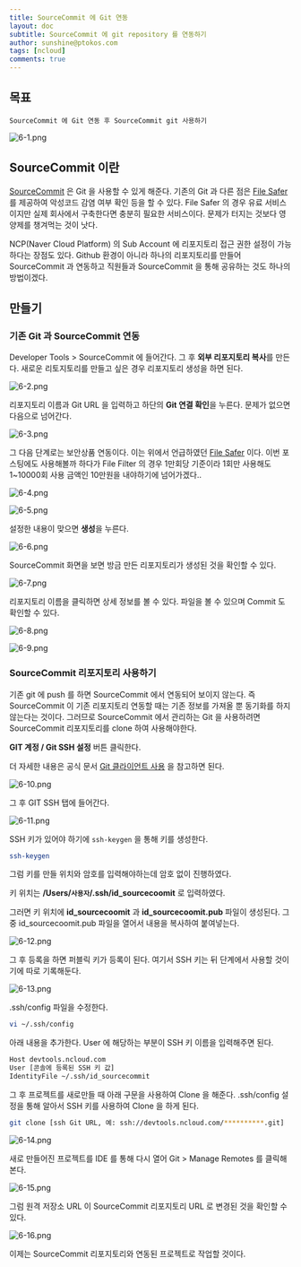 ```yaml
---
title: SourceCommit 에 Git 연동
layout: doc
subtitle: SourceCommit 에 git repository 를 연동하기
author: sunshine@ptokos.com
tags: [ncloud]
comments: true
---
```


## 목표
`SourceCommit 에 Git 연동 후 SourceCommit git 사용하기`

![6-1.png](/assets/img/ncloud-sourcepipeline/6-1.png)

## SourceCommit 이란
[SourceCommit](https://www.ncloud.com/product/devTools/sourceCommit) 은 Git 을 사용할 수 있게 해준다.
기존의 Git 과 다른 점은 [File Safer](https://guide.ncloud-docs.com/docs/security-security-6-2) 를 제공하여 악성코드 감염 여부 확인 등을 할 수 있다.
File Safer 의 경우 유료 서비스이지만 실제 회사에서 구축한다면 충분히 필요한 서비스이다. 문제가 터지는 것보다 영양제를 챙겨먹는 것이 낫다.

NCP(Naver Cloud Platform) 의 Sub Account 에 리포지토리 접근 권한 설정이 가능하다는 장점도 있다.
Github 환경이 아니라 하나의 리포지토리를 만들어 SourceCommit 과 연동하고 직원들과 SourceCommit 을 통해 공유하는 것도 하나의 방법이겠다.

## 만들기
### 기존 Git 과 SourceCommit 연동 
Developer Tools > SourceCommit 에 들어간다.
그 후 **외부 리포지토리 복사**를 만든다. 새로운 리토지토리를 만들고 싶은 경우 리포지토리 생성을 하면 된다.

![6-2.png](/assets/img/ncloud-sourcepipeline/6-2.png)

리포지토리 이름과 Git URL 을 입력하고 하단의 **Git 연결 확인**을 누른다. 문제가 없으면 다음으로 넘어간다.

![6-3.png](/assets/img/ncloud-sourcepipeline/6-3.png)

그 다음 단계로는 보안상품 연동이다. 이는 위에서 언급하였던 [File Safer](https://guide.ncloud-docs.com/docs/security-security-6-2) 이다.
이번 포스팅에도 사용해볼까 하다가 File Filter 의 경우 1만회당 기준이라 1회만 사용해도 1~10000회 사용 금액인 10만원을 내야하기에 넘어가겠다..  

![6-4.png](/assets/img/ncloud-sourcepipeline/6-4.png)

![6-5.png](/assets/img/ncloud-sourcepipeline/6-5.png)

설정한 내용이 맞으면 **생성**을 누른다.

![6-6.png](/assets/img/ncloud-sourcepipeline/6-6.png)

SourceCommit 화면을 보면 방금 만든 리포지토리가 생성된 것을 확인할 수 있다.

![6-7.png](/assets/img/ncloud-sourcepipeline/6-7.png)

리포지토리 이름을 클릭하면 상세 정보를 볼 수 있다. 파일을 볼 수 있으며 Commit 도 확인할 수 있다. 

![6-8.png](/assets/img/ncloud-sourcepipeline/6-8.png)

![6-9.png](/assets/img/ncloud-sourcepipeline/6-9.png)

### SourceCommit 리포지토리 사용하기
기존 git 에 push 를 하면 SourceCommit 에서 연동되어 보이지 않는다.
즉 SourceCommit 이 기존 리포지토리 연동할 때는 기존 정보를 가져올 뿐 동기화를 하지 않는다는 것이다.
그러므로 SourceCommit 에서 관리하는 Git 을 사용하려면 SourceCommit 리포지토리를 clone 하여 사용해야한다.

**GIT 계정 / Git SSH 설정** 버튼 클릭한다. 

더 자세한 내용은 공식 문서 [Git 클라이언트 사용](https://guide.ncloud-docs.com/docs/sourcecommit-use-client) 을 참고하면 된다.

![6-10.png](/assets/img/ncloud-sourcepipeline/6-10.png)

그 후 GIT SSH 탭에 들어간다.

![6-11.png](/assets/img/ncloud-sourcepipeline/6-11.png)

SSH 키가 있어야 하기에 `ssh-keygen` 을 통해 키를 생성한다.

```bash
ssh-keygen
```

그럼 키를 만들 위치와 암호를 입력해야하는데 암호 없이 진행하였다.

키 위치는 **/Users/`사용자`/.ssh/id_sourcecoomit** 로 입력하였다.

그러면 키 위치에 **id_sourcecoomit** 과 **id_sourcecoomit.pub** 파일이 생성된다.
그 중 id_sourcecoomit.pub 파일을 열어서 내용을 복사하여 붙여넣는다.

![6-12.png](/assets/img/ncloud-sourcepipeline/6-12.png)

그 후 등록을 하면 퍼블릭 키가 등록이 된다.
여기서 SSH 키는 뒤 단계에서 사용할 것이기에 따로 기록해둔다.

![6-13.png](/assets/img/ncloud-sourcepipeline/6-13.png)

.ssh/config 파일을 수정한다.

```bash
vi ~/.ssh/config
```

아래 내용을 추가한다.
User 에 해당하는 부분이 SSH 키 이름을 입력해주면 된다.
```bash
Host devtools.ncloud.com
User [콘솔에 등록된 SSH 키 값]
IdentityFile ~/.ssh/id_sourcecommit
```

그 후 프로젝트를 새로만들 때 아래 구문을 사용하여 Clone 을 해준다.
.ssh/config 설정을 통해 알아서 SSH 키를 사용하여 Clone 을 하게 된다.

```bash
git clone [ssh Git URL, 예: ssh://devtools.ncloud.com/**********.git]
```

![6-14.png](/assets/img/ncloud-sourcepipeline/6-14.png)

새로 만들어진 프로젝트를 IDE 를 통해 다시 열어 Git > Manage Remotes 를 클릭해본다.

![6-15.png](/assets/img/ncloud-sourcepipeline/6-15.png)

그럼 원격 저장소 URL 이 SourceCommit 리포지토리 URL 로 변경된 것을 확인할 수 있다.

![6-16.png](/assets/img/ncloud-sourcepipeline/6-16.png)

이제는 SourceCommit 리포지토리와 연동된 프로젝트로 작업할 것이다. 











